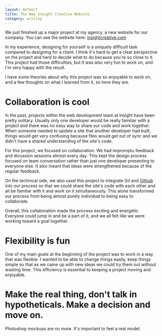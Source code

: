 ```yaml
---
layout: default
title: The New Insight Creative Website
category: writing
---
```


We just finished up a major project at my agency, a new website for our company. You can see the website here: [insightcreative.com](http://insightcreative.com)

In my experience, designing for yourself is a uniquely difficult task compared to designing for a client. I think it's hard to get a clear perspective on the project and hard to decide what to do because you're so close to it. This project had those difficulties, but it was also very fun to work on, and I'm very happy with the result. 

I have some theories about why this project was so enjoyable to work on, and a few thoughts on what I learned from it, so here they are.

# Collaboration is cool

In the past, projects within the web development team at Insight have been pretty solitary. Usually only one developer would be really familiar with a project and there was no easy way to share our code and work together. When someone needed to update a site that another developer had built, things would get very confusing because files would get out of sync and we didn't have a shared understanding of the site's code.

For this project, we focused on collaboration. We had impromptu feedback and dicussion sessions almost every day. This kept the design process focused on team conversation rather than just one developer presenting to everyone else. It also meant that ideas were strengthened because of the regular feedback.

On the technical side, we also used this project to integrate Git and [Github](http://github.com) into our process so that we could share the site's code with each other and all be familiar with it and work on it simultaneously. This alone transformed our process from being almost purely individual to being easy to collaborate.

Overall, this collaboration made the process exciting and energetic. Everyone could jump in and be a part of it, and we all felt like we were working toward a goal together.

# Flexibility is fun

One of my main goals at the beginning of the project was to work in a way that was flexible. I wanted to be able to change things easily, keep things simple so that as we came up with new ideas we could try them out without wasting time. This efficiency is essential to keeping a project moving and enjoyable.

# Make the real thing, don't talk in hypotheticals. Make a decision and move on.

Photoshop mockups are no more. It's important to feel a real model.